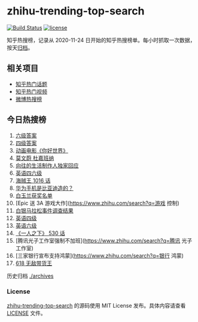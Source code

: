 # zhihu-trending-top-search

[![Build Status](https://github.com/justjavac/zhihu-trending-top-search/workflows/ci/badge.svg?branch=main)](https://github.com/justjavac/zhihu-trending-top-search/actions)
[![license](https://img.shields.io/github/license/justjavac/zhihu-trending-top-search)](https://github.com/justjavac/zhihu-trending-top-search/blob/main/LICENSE)

知乎热搜榜，记录从 2020-11-24 日开始的知乎热搜榜单。每小时抓取一次数据，按天[归档](./archives)。

## 相关项目

- [知乎热门话题](https://github.com/justjavac/zhihu-trending-hot-questions)
- [知乎热门视频](https://github.com/justjavac/zhihu-trending-hot-video)
- [微博热搜榜](https://github.com/justjavac/weibo-trending-hot-search)

## 今日热搜榜

<!-- BEGIN -->
<!-- 最后更新时间 Sat Jun 12 2021 22:05:46 GMT+0800 (China Standard Time) -->

1. [六级答案](https://www.zhihu.com/search?q=六级答案)
2. [四级答案](https://www.zhihu.com/search?q=四级答案)
3. [动画电影《你好世界》](https://www.zhihu.com/search?q=你好世界)
4. [莫文蔚 杜嘉班纳](https://www.zhihu.com/search?q=莫文蔚)
5. [向往的生活制作人独家回应](https://www.zhihu.com/search?q=向往的生活)
6. [英语四六级](https://www.zhihu.com/search?q=四六级)
7. [海贼王 1016 话](https://www.zhihu.com/search?q=海贼王)
8. [华为手机是比亚迪造的？](https://www.zhihu.com/search?q=华为手机)
9. [白玉兰获奖名单](https://www.zhihu.com/search?q=白玉兰)
10. [Epic 送 3A 游戏大作](https://www.zhihu.com/search?q=游戏 控制)
11. [白银马拉松事件调查结果](https://www.zhihu.com/search?q=甘肃白银马拉松)
12. [英语四级](https://www.zhihu.com/search?q=英语四级)
13. [英语六级](https://www.zhihu.com/search?q=英语六级)
14. [《一人之下》 530 话](https://www.zhihu.com/search?q=一人之下)
15. [腾讯光子工作室强制不加班](https://www.zhihu.com/search?q=腾讯 光子工作室)
16. [三家银行宣布支持鸿蒙](https://www.zhihu.com/search?q=银行 鸿蒙)
17. [618 无敌带货王](https://www.zhihu.com/search?q=脑洞)

<!-- END -->

历史归档 [./archives](./archives)

### License

[zhihu-trending-top-search](https://github.com/justjavac/zhihu-trending-top-search)
的源码使用 MIT License 发布。具体内容请查看 [LICENSE](./LICENSE) 文件。
